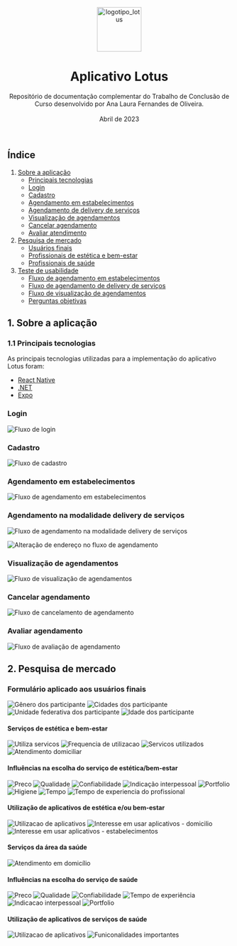 <p align="center">
  <img src="resources\images\Aplicativo\logo.png" alt="logotipo_lotus" width="auto" height="100">
  <h1 align="center">Aplicativo Lotus</h1>
  <p align="center">
    Repositório de documentação complementar do Trabalho de Conclusão de Curso desenvolvido por Ana Laura Fernandes de Oliveira.
    <br /><br />
    Abril de 2023
  </p>
</p>

<br />

## Índice

1. [Sobre a aplicação](#sobre-a-aplicação)
    - [Principais tecnologias](#principais-tecnologias)
    - [Login](#login)
    - [Cadastro](#cadastro)
    - [Agendamento em estabelecimentos](#agendamento-estabelecimentos)
    - [Agendamento de delivery de serviços](#agendamento-personalizado)
    - [Visualização de agendamentos](#agenda)
    - [Cancelar agendamento](#cancelamento)
    - [Avaliar atendimento](#avaliação)
2. [Pesquisa de mercado](#pesquisa-mercado)
    - [Usuários finais](#usuarios)
    - [Profissionais de estética e bem-estar](#profissionais-estetica)
    - [Profissionais de saúde](#profissionais-saude)
3. [Teste de usabilidade](#teste-usabilidade)
    - [Fluxo de agendamento em estabelecimentos](#teste-agendamento-estabelecimentos)
    - [Fluxo de agendamento de delivery de serviços](#teste-agendamento-personalizado)
    - [Fluxo de visualização de agendamentos](#teste-visualização-de-agendamentos)
    - [Perguntas objetivas](#objetivas)


## 1. Sobre a aplicação
### 1.1 Principais tecnologias
As principais tecnologias utilizadas para a implementação do aplicativo Lotus foram:
- [React Native](https://reactnative.dev/)
- [.NET](https://dotnet.microsoft.com/pt-br/)
- [Expo](https://expo.dev/)

### Login
![Fluxo de login](https://github.com/analaurafernandes/lotus-documentation/blob/main/resources/images/Fluxos/login.png?raw=true)

### Cadastro
![Fluxo de cadastro](https://github.com/analaurafernandes/lotus-documentation/blob/main/resources/images/Fluxos/cadastro.png?raw=true)

### Agendamento em estabelecimentos 
![Fluxo de agendamento em estabelecimentos](https://github.com/analaurafernandes/lotus-documentation/blob/main/resources/images/Fluxos/agendamento_estabelecimento.png?raw=true)

### Agendamento na modalidade delivery de serviços
![Fluxo de agendamento na modalidade delivery de serviços](https://github.com/analaurafernandes/lotus-documentation/blob/main/resources/images/Fluxos/agendamento_delivery.png?raw=true)

![Alteração de endereço no fluxo de agendamento](https://github.com/analaurafernandes/lotus-documentation/blob/main/resources/images/Fluxos/alterar_endereco.png?raw=true)

### Visualização de agendamentos
![Fluxo de visualização de agendamentos](https://github.com/analaurafernandes/lotus-documentation/blob/main/resources/images/Fluxos/visualizar_agendamento.png?raw=true)

### Cancelar agendamento
![Fluxo de cancelamento de agendamento](https://github.com/analaurafernandes/lotus-documentation/blob/main/resources/images/Fluxos/cancelar.png?raw=true)

### Avaliar agendamento
![Fluxo de avaliação de agendamento](https://github.com/analaurafernandes/lotus-documentation/blob/main/resources/images/Fluxos/avaliacao.png?raw=true)

## 2. Pesquisa de mercado
### Formulário aplicado aos usuários finais
![Gênero dos participante](https://github.com/analaurafernandes/lotus-documentation/blob/main/resources/images/Pesquisa_de_Mercado/Usuários/Estetica_e_bem-estar/genero.png?raw=true)
![Cidades dos participante](https://github.com/analaurafernandes/lotus-documentation/blob/main/resources/images/Pesquisa_de_Mercado/Usuários/Estetica_e_bem-estar/cidades.png?raw=true)
![Unidade federativa dos participante](https://github.com/analaurafernandes/lotus-documentation/blob/main/resources/images/Pesquisa_de_Mercado/Usuários/Estetica_e_bem-estar/uf.png?raw=true)
![Idade dos participante](https://github.com/analaurafernandes/lotus-documentation/blob/main/resources/images/Pesquisa_de_Mercado/Usuários/Estetica_e_bem-estar/idade.png?raw=true)

#### Serviços de estética e bem-estar
![Utiliza servicos](https://github.com/analaurafernandes/lotus-documentation/blob/main/resources/images/Pesquisa_de_Mercado/Usuários/Estetica_e_bem-estar/utiliza_servicos.png?raw=true)
![Frequencia de utilizacao](https://github.com/analaurafernandes/lotus-documentation/blob/main/resources/images/Pesquisa_de_Mercado/Usuários/Estetica_e_bem-estar/frequencia_utilizacao.png?raw=true)
![Servicos utilizados](https://github.com/analaurafernandes/lotus-documentation/blob/main/resources/images/Pesquisa_de_Mercado/Usuários/Estetica_e_bem-estar/servicos_utilizados.png?raw=true)
![Atendimento domiciliar](https://github.com/analaurafernandes/lotus-documentation/blob/main/resources/images/Pesquisa_de_Mercado/Usuários/Estetica_e_bem-estar/atendimento_domiciliar.png?raw=true)

#### Influências na escolha do serviço de estética/bem-estar
![Preco](https://github.com/analaurafernandes/lotus-documentation/blob/main/resources/images/Pesquisa_de_Mercado/Usuários/Estetica_e_bem-estar/preco.png?raw=true)
![Qualidade](https://github.com/analaurafernandes/lotus-documentation/blob/main/resources/images/Pesquisa_de_Mercado/Usuários/Estetica_e_bem-estar/qualidade.png?raw=true)
![Confiabilidade](https://github.com/analaurafernandes/lotus-documentation/blob/main/resources/images/Pesquisa_de_Mercado/Usuários/Estetica_e_bem-estar/confiabilidade.png?raw=true)
![Indicação interpessoal](https://github.com/analaurafernandes/lotus-documentation/blob/main/resources/images/Pesquisa_de_Mercado/Usuários/Estetica_e_bem-estar/indicacao.png?raw=true)
![Portfolio](https://github.com/analaurafernandes/lotus-documentation/blob/main/resources/images/Pesquisa_de_Mercado/Usuários/Estetica_e_bem-estar/portfolio.png?raw=true)
![Higiene](https://github.com/analaurafernandes/lotus-documentation/blob/main/resources/images/Pesquisa_de_Mercado/Usuários/Estetica_e_bem-estar/higiene.png?raw=true)
![Tempo](https://github.com/analaurafernandes/lotus-documentation/blob/main/resources/images/Pesquisa_de_Mercado/Usuários/Estetica_e_bem-estar/tempo.png?raw=true)
![Tempo de experiencia do profissional](https://github.com/analaurafernandes/lotus-documentation/blob/main/resources/images/Pesquisa_de_Mercado/Usuários/Estetica_e_bem-estar/experiencia.png?raw=true)


#### Utilização de aplicativos de estética e/ou bem-estar
![Utilizacao de aplicativos](https://github.com/analaurafernandes/lotus-documentation/blob/main/resources/images/Pesquisa_de_Mercado/Usuários/Estetica_e_bem-estar/utilizacao_aplicativo.png?raw=true)
![Interesse em usar aplicativos - domicilio](https://github.com/analaurafernandes/lotus-documentation/blob/main/resources/images/Pesquisa_de_Mercado/Usuários/Estetica_e_bem-estar/interesse.png?raw=true)
![Interesse em usar aplicativos - estabelecimentos](https://github.com/analaurafernandes/lotus-documentation/blob/main/resources/images/Pesquisa_de_Mercado/Usuários/Estetica_e_bem-estar/interesse02.png?raw=true)

#### Serviços da área da saúde
![Atendimento em domicílio](https://github.com/analaurafernandes/lotus-documentation/blob/main/resources/images/Pesquisa_de_Mercado/Usuários/Saúde/saude_domicilio.png?raw=true)

#### Influências na escolha do serviço de saúde
![Preco](https://github.com/analaurafernandes/lotus-documentation/blob/main/resources/images/Pesquisa_de_Mercado/Usuários/Saúde/preco.png?raw=true)
![Qualidade](https://github.com/analaurafernandes/lotus-documentation/blob/main/resources/images/Pesquisa_de_Mercado/Usuários/Saúde/qualidade.png?raw=true)
![Confiabilidade](https://github.com/analaurafernandes/lotus-documentation/blob/main/resources/images/Pesquisa_de_Mercado/Usuários/Saúde/confiabilidade.png?raw=true)
![Tempo de experiência](https://github.com/analaurafernandes/lotus-documentation/blob/main/resources/images/Pesquisa_de_Mercado/Usuários/Saúde/experiencia.png?raw=true)
![Indicacao interpessoal](https://github.com/analaurafernandes/lotus-documentation/blob/main/resources/images/Pesquisa_de_Mercado/Usuários/Saúde/indicacao.png?raw=true)
![Portfolio](https://github.com/analaurafernandes/lotus-documentation/blob/main/resources/images/Pesquisa_de_Mercado/Usuários/Saúde/portfolio.png?raw=true)

#### Utilização de aplicativos de serviços de saúde
![Utilizacao de aplicativos](https://github.com/analaurafernandes/lotus-documentation/blob/main/resources/images/Pesquisa_de_Mercado/Usuários/Saúde/utilizacao_aplicativo.png?raw=true)
![Funiconalidades importantes](https://github.com/analaurafernandes/lotus-documentation/blob/main/resources/images/Pesquisa_de_Mercado/Usuários/Saúde/funcionalidades_importantes.png?raw=true)
